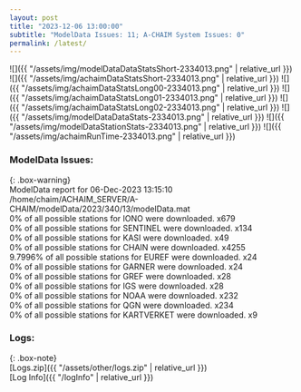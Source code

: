 ```yaml
---
layout: post
title: "2023-12-06 13:00:00"
subtitle: "ModelData Issues: 11; A-CHAIM System Issues: 0"
permalink: /latest/
---
```


![]({{ "/assets/img/modelDataDataStatsShort-2334013.png" | relative_url }})
![]({{ "/assets/img/achaimDataStatsShort-2334013.png" | relative_url }})
![]({{ "/assets/img/achaimDataStatsLong00-2334013.png" | relative_url }})
![]({{ "/assets/img/achaimDataStatsLong01-2334013.png" | relative_url }})
![]({{ "/assets/img/achaimDataStatsLong02-2334013.png" | relative_url }})
![]({{ "/assets/img/modelDataDataStats-2334013.png" | relative_url }})
![]({{ "/assets/img/modelDataStationStats-2334013.png" | relative_url }})
![]({{ "/assets/img/achaimRunTime-2334013.png" | relative_url }})


### ModelData Issues:  
  
{: .box-warning}  
 ModelData report for 06-Dec-2023 13:15:10   
 /home/chaim/ACHAIM_SERVER/A-CHAIM/modelData/2023/340/13/modelData.mat   
 0% of all possible stations for IONO were downloaded. x679   
 0% of all possible stations for SENTINEL were downloaded. x134   
 0% of all possible stations for KASI were downloaded. x49   
 0% of all possible stations for CHAIN were downloaded. x4255   
 9.7996% of all possible stations for EUREF were downloaded. x24   
 0% of all possible stations for GARNER were downloaded. x24   
 0% of all possible stations for GREF were downloaded. x28   
 0% of all possible stations for IGS were downloaded. x28   
 0% of all possible stations for NOAA were downloaded. x232   
 0% of all possible stations for QGN were downloaded. x234   
 0% of all possible stations for KARTVERKET were downloaded. x9   
  


### Logs:  
  
{: .box-note}  
[Logs.zip]({{ "/assets/other/logs.zip" | relative_url }})  
[Log Info]({{ "/logInfo" | relative_url }})  
